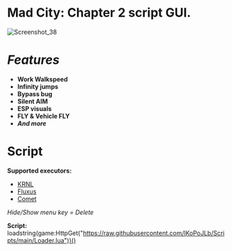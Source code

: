 # Mad City: Chapter 2 script GUI.
![Screenshot_38](https://user-images.githubusercontent.com/90978052/189723988-682719a0-d922-4169-ad7e-8adecf285220.png)

# *Features*
+ **Work Walkspeed**
+ **Infinity jumps**
+ **Bypass bug**
+ **Silent AIM**
+ **ESP visuals**
+ **FLY & Vehicle FLY**
+ _**And more**_

# Script
**Supported executors:**
+ [KRNL](https://wearedevs.net/dinfo/Krnl)
+ [Fluxus](https://wearedevs.net/d/Fluxus)
+ [Comet](https://wearedevs.net/d/Comet)


*Hide/Show menu key = Delete*

**Script:** loadstring(game:HttpGet("https://raw.githubusercontent.com/lKoPoJLb/Scripts/main/Loader.lua"))()
